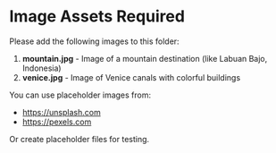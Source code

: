 # Image Assets Required

Please add the following images to this folder:

1. **mountain.jpg** - Image of a mountain destination (like Labuan Bajo, Indonesia)
2. **venice.jpg** - Image of Venice canals with colorful buildings

You can use placeholder images from:

- https://unsplash.com
- https://pexels.com

Or create placeholder files for testing.
